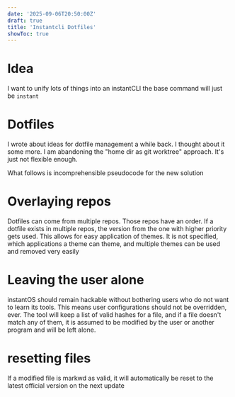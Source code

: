 ```yaml
---
date: '2025-09-06T20:50:00Z'
draft: true
title: 'Instantcli Dotfiles'
showToc: true
---
```


# Idea

I want to unify lots of things into an instantCLI
the base command will just be `instant`

# Dotfiles

I wrote about ideas for dotfile management a while back. 
I thought about it some more. I am abandoning the "home dir as git worktree"
approach. It's just not flexible enough.

What follows is incomprehensible pseudocode for the new solution

# Overlaying repos

Dotfiles can come from multiple repos. 
Those repos have an order. If a dotfile exists in multiple repos, the
version from the one with higher priority gets used. 
This allows for easy application of themes. 
It is not specified, which applications a theme can theme, and multiple
themes can be used and removed very easily

# Leaving the user alone

instantOS should remain hackable without bothering users who do not want to
learn its tools. This means user configurations should not be overridden, ever.
The tool will keep a list of valid hashes for a file, and if a file doesn't
match any of them, it is assumed to be modified by the user or another program
and will be left alone. 

# resetting files

If a modified file is markwd as valid, it will automatically be reset
to the latest official version on the next update



